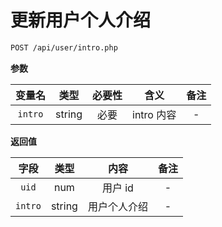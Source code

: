 # 更新用户个人介绍

```bash
POST /api/user/intro.php
```

**参数**

| 变量名  |  类型  | 必要性 |    含义    | 备注 |
| :-----: | :----: | :----: | :--------: | :--: |
| `intro` | string |  必要  | intro 内容 |  -   |

**返回值** 

|  字段   |  类型  |     内容     | 备注 |
| :-----: | :----: | :----------: | :--: |
|  `uid`  |  num   |   用户 id    |  -   |
| `intro` | string | 用户个人介绍 |  -   |